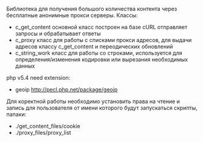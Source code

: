 Библиотека для получения большого количества контента через бесплатные анонимные прокси серверы.
Классы:
- c_get_content основной класс построен на базе cURL отправляет запросы и обрабатывает ответы
- c_proxy класс для работы с списками прокси адресов, для выдачи адресов классу c_get_content и переодических обновлений
- c_string_work класс для работы со строками, используется для определения/изменения кодировки или вырезания необходимых данных

php v5.4
need extension:
- geoip http://pecl.php.net/package/geoip

Для коректной работы необходимо установить права на чтение и запись для пользователя от имени которого будут запускаться скрипты, папаки:
- ./get_content_files/cookie
- ./proxy_files/proxy_list